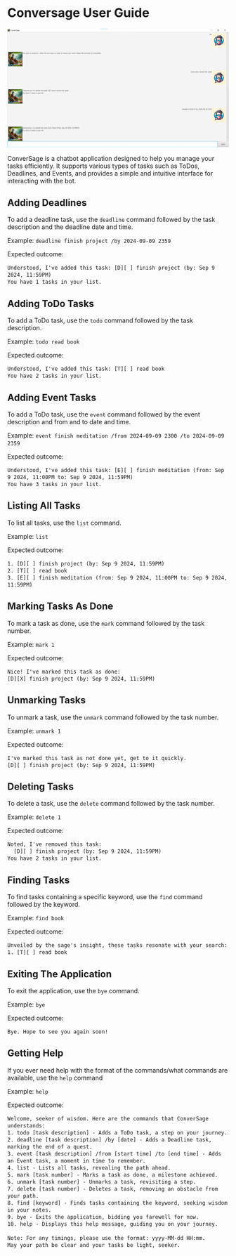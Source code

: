 # Conversage User Guide


![Product Screenshot](Ui.png)


ConverSage is a chatbot application designed to help you manage your tasks efficiently. It supports various types of tasks such as ToDos, Deadlines, and Events, and provides a simple and intuitive interface for interacting with the bot.

## Adding Deadlines

To add a deadline task, use the `deadline` command followed by the task description and the deadline date and time.

Example: `deadline finish project /by 2024-09-09 2359`

Expected outcome:

```
Understood, I've added this task: [D][ ] finish project (by: Sep 9 2024, 11:59PM)
You have 1 tasks in your list. 
```


## Adding ToDo Tasks

To add a ToDo task, use the `todo` command followed by the task description.

Example: `todo read book`

Expected outcome:

```
Understood, I've added this task: [T][ ] read book
You have 2 tasks in your list.
```

## Adding Event Tasks
To add a ToDo task, use the `event` command followed by the event description and from and to date and time.

Example: `event finish meditation /from 2024-09-09 2300 /to 2024-09-09 2359`

Expected outcome:

```
Understood, I've added this task: [E][ ] finish meditation (from: Sep 9 2024, 11:00PM to: Sep 9 2024, 11:59PM)
You have 3 tasks in your list.
```


## Listing All Tasks

To list all tasks, use the `list` command.

Example: `list`

Expected outcome:

```
1. [D][ ] finish project (by: Sep 9 2024, 11:59PM)
2. [T][ ] read book
3. [E][ ] finish meditation (from: Sep 9 2024, 11:00PM to: Sep 9 2024, 11:59PM)

```



## Marking Tasks As Done

To mark a task as done, use the `mark` command followed by the task number.

Example: `mark 1`

Expected outcome:

```
Nice! I've marked this task as done:
[D][X] finish project (by: Sep 9 2024, 11:59PM)

```


## Unmarking Tasks

To unmark a task, use the `unmark` command followed by the task number.

Example: `unmark 1`

Expected outcome:

```
I've marked this task as not done yet, get to it quickly.
[D][ ] finish project (by: Sep 9 2024, 11:59PM)
```


## Deleting Tasks

To delete a task, use the `delete` command followed by the task number.

Example: `delete 1`

Expected outcome:

```
Noted, I've removed this task:
  [D][ ] finish project (by: Sep 9 2024, 11:59PM)
You have 2 tasks in your list.
```


## Finding Tasks

To find tasks containing a specific keyword, use the `find` command followed by the keyword.

Example: `find book`

Expected outcome:

```
Unveiled by the sage's insight, these tasks resonate with your search:
1. [T][ ] read book

```


## Exiting The Application

To exit the application, use the `bye` command.

Example: `bye`

Expected outcome:
```
Bye. Hope to see you again soon!
```


## Getting Help

If you ever need help with the format of the commands/what commands are available, use the `help` command

Example: `help`

Expected outcome:
```
Welcome, seeker of wisdom. Here are the commands that ConverSage understands:
1. todo [task description] - Adds a ToDo task, a step on your journey.
2. deadline [task description] /by [date] - Adds a Deadline task, marking the end of a quest.
3. event [task description] /from [start time] /to [end time] - Adds an Event task, a moment in time to remember.
4. list - Lists all tasks, revealing the path ahead.
5. mark [task number] - Marks a task as done, a milestone achieved.
6. unmark [task number] - Unmarks a task, revisiting a step.
7. delete [task number] - Deletes a task, removing an obstacle from your path.
8. find [keyword] - Finds tasks containing the keyword, seeking wisdom in your notes.
9. bye - Exits the application, bidding you farewell for now.
10. help - Displays this help message, guiding you on your journey.

Note: For any timings, please use the format: yyyy-MM-dd HH:mm.
May your path be clear and your tasks be light, seeker.
```